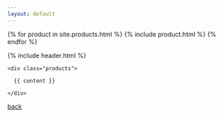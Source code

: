 ```yaml
---
layout: default
---
```




{% for product in site.products.html %}
{% include product.html %}
{% endfor %}


{% include header.html %}

  <main class="main">

    <div class="products">

      {{ content }}

    </div>

  </main>


[back](./)
